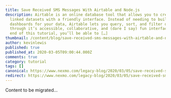 ```yaml
---
title: Save Received SMS Messages With Airtable and Node.js
description: Airtable is an online database tool that allows you to create
  linked datasets with a friendly interface. Instead of needing to build admin
  dashboards for your data, Airtable lets you query, sort, and filter data
  through it’s accessible, collaborative, and (dare I say) fun interface. By the
  end of this tutorial, you’ll be able to […]
thumbnail: /content/blog/save-received-sms-messages-with-airtable-and-node-js-dr/E_SMS_AirTable_1200x600.png
author: kevinlewis
published: true
published_at: 2020-03-05T09:00:44.000Z
comments: true
category: tutorial
tags: []
canonical: https://www.nexmo.com/legacy-blog/2020/03/05/save-received-sms-messages-with-airtable-and-node-js-dr
redirect: https://www.nexmo.com/legacy-blog/2020/03/05/save-received-sms-messages-with-airtable-and-node-js-dr
---
```


Content to be migrated...
